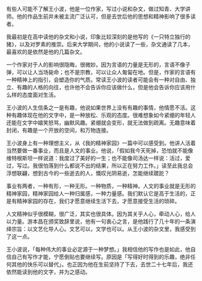 有些人可能不了解王小波，他是一位作家，写过小说和杂文，做过知青、大学讲师。他的作品生前并未被主流广泛认可，但是去世后他的思想和精神影响了很多读者。

我最初是在高中读他的杂文和小说，印象比较深刻的是他写的《一只特立独行的猪》，以及对罗素的推崇。后来大学期间，他的小说读了一些，杂文通读了几本，最喜欢的是依然是他的几篇杂文。

一个作家对于人的影响很隐晦，很微妙。因为言语的力量是无形的，言语不像子弹，可以让人当场毙命；也不是宗教，可以让众人匍匐在地。但是，作家的言语有一种精神上的指引，会塑造你的气质。常读王小波的读者可能会有一种对自由、独立、有趣的人格的向往，也许他不会告诉你应该做什么，但是他会告诉你应该用什么样的态度面对生活。

王小波的人生信条之一是有趣，他说如果世界上没有有趣的事情，他情愿不活。这种有趣体现在他的文字中，是一种放松、乐观的态度。很难想象如今紧绷的年轻人还能在文字中嬉笑怒骂，幽默风趣。紧绷就会变形，就无法做到疏离。无趣意味着封闭，有趣是一个开放的空间，和万物连接。

王小波身上有一种理想主义，从《我的精神家园》一篇中可以感受到。他讲人活着当然要做一番事业，而且是人文的事业。他说，「假如我今天死掉，恐怕就不能像维特根斯坦一样说道：我度过了美好的一生；也不能像司汤达一样说：活过，爱过，写过。我很怕落到什么都说不出的结果，所以正在努力工作。」读至此我总会浮想联翩，想到古今的一些逝去的人，慨叹光阴易逝，怎能继续蹉跎？

事业有两者，一种有形，一种无形。一种物质，一种精神。人文的事业就是无形的精神家园，精神家园给人一种归属感，一种力量感。我们默认它是高于生活的，正是有精神家园的存在，我们才愿意继续生活下去，才愿意接受生活的琐碎。

人文精神似乎很模糊，很广泛，其实也很具体。因为其关乎人心，牵动人心，给人以力量。游本昌在颁奖致辞里说，他有一句衷心之言，是他践行了几十年的一条演绎宗旨：以文艺化导人心。文艺可以，文学也可以。从王小波的杂文里，我感受到了这一点。

王小波说，「每种伟大的事业必定源于一种梦想。」我相信他的写作也是如此，他自信自己有写作才能，宁愿倒贴也要继续写。原因是「写得好时得到的乐趣，绝非任何其他的快乐可以替代」。也正因为他在生前坚持了下去，去世二十七年后，我还依然能读到他的文字，并为之感动。